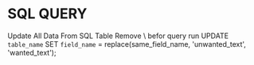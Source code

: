 # SQL QUERY
Update All Data From SQL Table Remove \ befor query run
    UPDATE `table_name` SET `field_name` = replace(same_field_name, \'unwanted_text\', \'wanted_text\');
